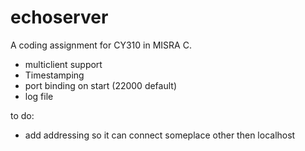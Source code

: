 # echoserver

A coding assignment for CY310 in MISRA C.

- multiclient support
- Timestamping
- port binding on start (22000 default)
- log file

to do:

- add addressing so it can connect someplace other then localhost
